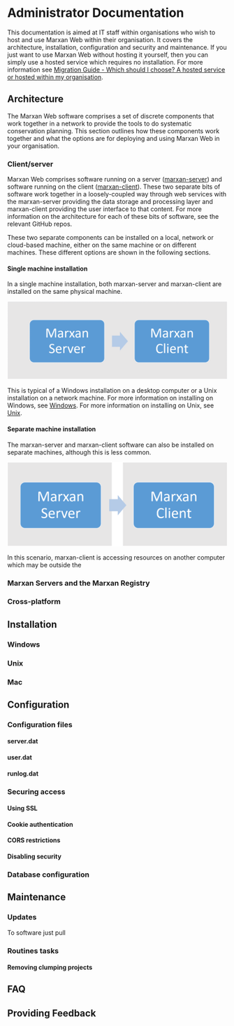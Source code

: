 # Administrator Documentation
This documentation is aimed at IT staff within organisations who wish to host and use Marxan Web within their organisation. It covers the architecture, installation, configuration and security and maintenance. If you just want to use Marxan Web without hosting it yourself, then you can simply use a hosted service which requires no installation. For more information see [Migration Guide - Which should I choose? A hosted service or hosted within my organisation](/docs_migration.md#which-should-i-choose-a-hosted-service-or-hosted-within-my-organisation).  

## Architecture
The Marxan Web software comprises a set of discrete components that work together in a network to provide the tools to do systematic conservation planning. This section outlines how these components work together and what the options are for deploying and using Marxan Web in your organisation.  

### Client/server
Marxan Web comprises software running on a server ([marxan-server](https://github.com/andrewcottam/marxan-server)) and software running on the client ([marxan-client](https://github.com/andrewcottam/marxan-client)). These two separate bits of software work together in a loosely-coupled way through web services with the marxan-server providing the data storage and processing layer and marxan-client providing the user interface to that content. For more information on the architecture for each of these bits of software, see the relevant GitHub repos.  

These two separate components can be installed on a local, network or cloud-based machine, either on the same machine or on different machines. These different options are shown in the following sections.  

#### Single machine installation
In a single machine installation, both marxan-server and marxan-client are installed on the same physical machine.

<img src='images/admin_single_machine.png' title='Single machine installation' class='docsImage2'>

This is typical of a Windows installation on a desktop computer or a Unix installation on a network machine. For more information on installing on Windows, see [Windows](#windows). For more information on installing on Unix, see [Unix](#unix).  

#### Separate machine installation
The marxan-server and marxan-client software can also be installed on separate machines, although this is less common. 

<img src='images/admin_separate_machine.png' title='Separate machine installation' class='docsImage2'>

In this scenario, marxan-client is accessing resources on another computer which may be outside the 

### Marxan Servers and the Marxan Registry

### Cross-platform
### 
## Installation
### Windows
### Unix
### Mac
## Configuration
### Configuration files
#### server.dat
#### user.dat
#### runlog.dat
### Securing access
#### Using SSL
#### Cookie authentication
#### CORS restrictions
#### Disabling security
### Database configuration
## Maintenance
### Updates 
To software just pull
### Routines tasks
#### Removing clumping projects
## FAQ
## Providing Feedback
